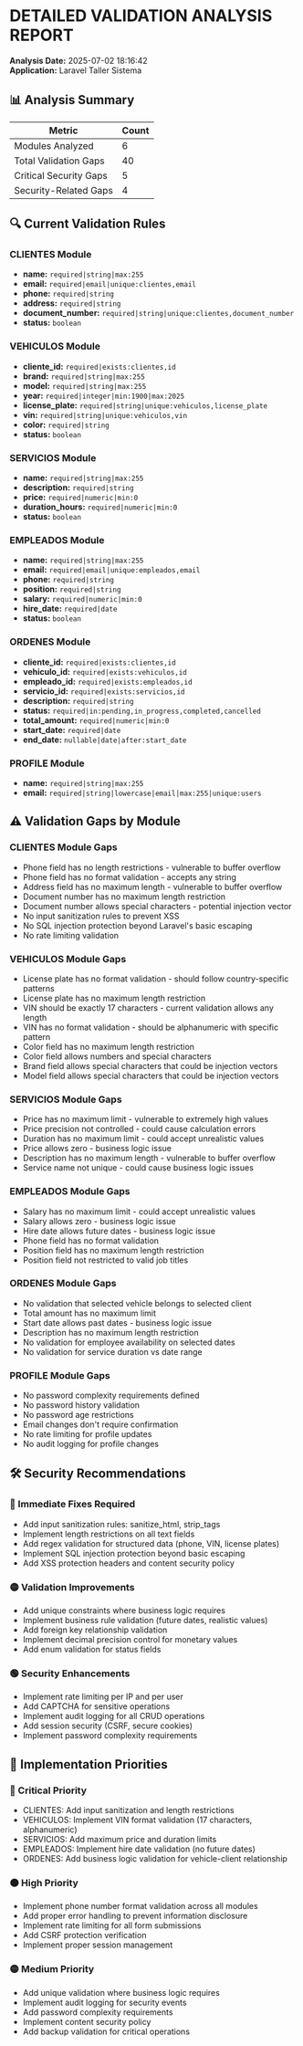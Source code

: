 # DETAILED VALIDATION ANALYSIS REPORT

**Analysis Date:** 2025-07-02 18:16:42  
**Application:** Laravel Taller Sistema  

## 📊 Analysis Summary

| Metric | Count |
|--------|-------|
| Modules Analyzed | 6 |
| Total Validation Gaps | 40 |
| Critical Security Gaps | 5 |
| Security-Related Gaps | 4 |

## 🔍 Current Validation Rules

### CLIENTES Module
- **name:** `required|string|max:255`
- **email:** `required|email|unique:clientes,email`
- **phone:** `required|string`
- **address:** `required|string`
- **document_number:** `required|string|unique:clientes,document_number`
- **status:** `boolean`

### VEHICULOS Module
- **cliente_id:** `required|exists:clientes,id`
- **brand:** `required|string|max:255`
- **model:** `required|string|max:255`
- **year:** `required|integer|min:1900|max:2025`
- **license_plate:** `required|string|unique:vehiculos,license_plate`
- **vin:** `required|string|unique:vehiculos,vin`
- **color:** `required|string`
- **status:** `boolean`

### SERVICIOS Module
- **name:** `required|string|max:255`
- **description:** `required|string`
- **price:** `required|numeric|min:0`
- **duration_hours:** `required|numeric|min:0`
- **status:** `boolean`

### EMPLEADOS Module
- **name:** `required|string|max:255`
- **email:** `required|email|unique:empleados,email`
- **phone:** `required|string`
- **position:** `required|string`
- **salary:** `required|numeric|min:0`
- **hire_date:** `required|date`
- **status:** `boolean`

### ORDENES Module
- **cliente_id:** `required|exists:clientes,id`
- **vehiculo_id:** `required|exists:vehiculos,id`
- **empleado_id:** `required|exists:empleados,id`
- **servicio_id:** `required|exists:servicios,id`
- **description:** `required|string`
- **status:** `required|in:pending,in_progress,completed,cancelled`
- **total_amount:** `required|numeric|min:0`
- **start_date:** `required|date`
- **end_date:** `nullable|date|after:start_date`

### PROFILE Module
- **name:** `required|string|max:255`
- **email:** `required|string|lowercase|email|max:255|unique:users`

## ⚠️ Validation Gaps by Module

### CLIENTES Module Gaps
- Phone field has no length restrictions - vulnerable to buffer overflow
- Phone field has no format validation - accepts any string
- Address field has no maximum length - vulnerable to buffer overflow
- Document number has no maximum length restriction
- Document number allows special characters - potential injection vector
- No input sanitization rules to prevent XSS
- No SQL injection protection beyond Laravel's basic escaping
- No rate limiting validation

### VEHICULOS Module Gaps
- License plate has no format validation - should follow country-specific patterns
- License plate has no maximum length restriction
- VIN should be exactly 17 characters - current validation allows any length
- VIN has no format validation - should be alphanumeric with specific pattern
- Color field has no maximum length restriction
- Color field allows numbers and special characters
- Brand field allows special characters that could be injection vectors
- Model field allows special characters that could be injection vectors

### SERVICIOS Module Gaps
- Price has no maximum limit - vulnerable to extremely high values
- Price precision not controlled - could cause calculation errors
- Duration has no maximum limit - could accept unrealistic values
- Price allows zero - business logic issue
- Description has no maximum length - vulnerable to buffer overflow
- Service name not unique - could cause business logic issues

### EMPLEADOS Module Gaps
- Salary has no maximum limit - could accept unrealistic values
- Salary allows zero - business logic issue
- Hire date allows future dates - business logic issue
- Phone field has no format validation
- Position field has no maximum length restriction
- Position field not restricted to valid job titles

### ORDENES Module Gaps
- No validation that selected vehicle belongs to selected client
- Total amount has no maximum limit
- Start date allows past dates - business logic issue
- Description has no maximum length restriction
- No validation for employee availability on selected dates
- No validation for service duration vs date range

### PROFILE Module Gaps
- No password complexity requirements defined
- No password history validation
- No password age restrictions
- Email changes don't require confirmation
- No rate limiting for profile updates
- No audit logging for profile changes

## 🛠️ Security Recommendations

### 🔴 Immediate Fixes Required
- Add input sanitization rules: sanitize_html, strip_tags
- Implement length restrictions on all text fields
- Add regex validation for structured data (phone, VIN, license plates)
- Implement SQL injection protection beyond basic escaping
- Add XSS protection headers and content security policy

### 🟡 Validation Improvements
- Add unique constraints where business logic requires
- Implement business rule validation (future dates, realistic values)
- Add foreign key relationship validation
- Implement decimal precision control for monetary values
- Add enum validation for status fields

### 🟢 Security Enhancements
- Implement rate limiting per IP and per user
- Add CAPTCHA for sensitive operations
- Implement audit logging for all CRUD operations
- Add session security (CSRF, secure cookies)
- Implement password complexity requirements

## 🎯 Implementation Priorities

### 🔴 Critical Priority
- CLIENTES: Add input sanitization and length restrictions
- VEHICULOS: Implement VIN format validation (17 characters, alphanumeric)
- SERVICIOS: Add maximum price and duration limits
- EMPLEADOS: Implement hire date validation (no future dates)
- ORDENES: Add business logic validation for vehicle-client relationship

### 🟠 High Priority
- Implement phone number format validation across all modules
- Add proper error handling to prevent information disclosure
- Implement rate limiting for all form submissions
- Add CSRF protection verification
- Implement proper session management

### 🟡 Medium Priority
- Add unique validation where business logic requires
- Implement audit logging for security events
- Add password complexity requirements
- Implement content security policy
- Add backup validation for critical operations
